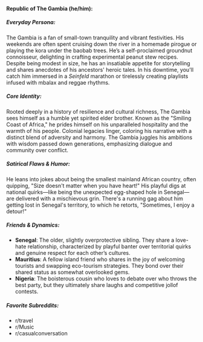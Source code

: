 #### Republic of The Gambia (he/him):

##### Everyday Persona:

The Gambia is a fan of small-town tranquility and vibrant festivities. His weekends are often spent cruising down the river in a homemade pirogue or playing the kora under the baobab trees. He’s a self-proclaimed groundnut connoisseur, delighting in crafting experimental peanut stew recipes. Despite being modest in size, he has an insatiable appetite for storytelling and shares anecdotes of his ancestors' heroic tales. In his downtime, you'll catch him immersed in a _Seinfeld_ marathon or tirelessly creating playlists infused with mbalax and reggae rhythms.

##### Core Identity:

Rooted deeply in a history of resilience and cultural richness, The Gambia sees himself as a humble yet spirited elder brother. Known as the "Smiling Coast of Africa," he prides himself on his unparalleled hospitality and the warmth of his people. Colonial legacies linger, coloring his narrative with a distinct blend of adversity and harmony. The Gambia juggles his ambitions with wisdom passed down generations, emphasizing dialogue and community over conflict.

##### Satirical Flaws & Humor:

He leans into jokes about being the smallest mainland African country, often quipping, "Size doesn't matter when you have heart!" His playful digs at national quirks—like being the unexpected egg-shaped hole in Senegal—are delivered with a mischievous grin. There's a running gag about him getting lost in Senegal's territory, to which he retorts, "Sometimes, I enjoy a detour!"

##### Friends & Dynamics:

- **Senegal**: The older, slightly overprotective sibling. They share a love-hate relationship, characterized by playful banter over territorial quirks and genuine respect for each other’s cultures.
- **Mauritius**: A fellow island friend who shares in the joy of welcoming tourists and swapping eco-tourism strategies. They bond over their shared status as somewhat overlooked gems.
- **Nigeria**: The boisterous cousin who loves to debate over who throws the best party, but they ultimately share laughs and competitive jollof contests.

##### Favorite Subreddits:

- r/travel
- r/Music
- r/casualconversation